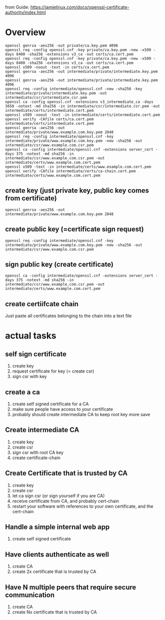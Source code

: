from Guide: https://jamielinux.com/docs/openssl-certificate-authority/index.html

# Overview
```
openssl genrsa -aes256 -out private/ca.key.pem 4096
openssl req -config openssl.cnf -key private/ca.key.pem -new -x509 -days 8400 -sha256 -extensions v3_ca -out certs/ca.cert.pem
openssl req -config openssl.cnf -key private/ca.key.pem -new -x509 -days 8400 -sha256 -extensions v3_ca -out certs/ca.cert.pem
openssl x509 -noout -text -in certs/ca.cert.pem
openssl genrsa -aes256 -out intermediate/private/intermediate.key.pem 4096
openssl genrsa -aes256 -out intermediate/private/intermediate.key.pem 4096
openssl req -config intermediate/openssl.cnf -new -sha256 -key intermediate/private/intermediate.key.pem -out intermediate/csr/intermediate.csr.pem
openssl ca -config openssl.cnf -extensions v3_intermediate_ca -days 3650 -notext -md sha256 -in intermediate/csr/intermediate.csr.pem -out intermediate/certs/intermediate.cert.pem
openssl x509 -noout -text -in intermediate/certs/intermediate.cert.pem 
openssl verify -CAfile certs/ca.cert.pem intermediate/certs/intermediate.cert.pem 
openssl genrsa -aes256 -out intermediate/private/www.example.com.key.pem 2048
openssl req -config intermediate/openssl.cnf -key intermediate/private/www.example.com.key.pem -new -sha256 -out intermediate/csr/www.example.com.csr.pem
openssl ca -config intermediate/openssl.cnf -extensions server_cert -days 375 -notext -md sha256 -in intermediate/csr/www.example.com.csr.pem -out intermediate/certs/www.example.com.cert.pem
openssl x509 -text -in intermediate/certs/www.example.com.cert.pem 
openssl verify -CAfile intermediate/certs/ca-chain.cert.pem intermediate/certs/www.example.com.cert.pem 
```


## create key (just private key, public key comes from certificate)

```
openssl genrsa -aes256 -out intermediate/private/www.example.com.key.pem 2048
```

## create public key (=certificate sign request)

```
openssl req -config intermediate/openssl.cnf -key intermediate/private/www.example.com.key.pem -new -sha256 -out intermediate/csr/www.example.com.csr.pem
```

## sign public key (create certificate)

```
openssl ca -config intermediate/openssl.cnf -extensions server_cert -days 375 -notext -md sha256 -in intermediate/csr/www.example.com.csr.pem -out intermediate/certs/www.example.com.cert.pem
```

## create certiifcate chain

Just paste all certificates belonging to the chain into a text file


# actual tasks

## self sign certificate

 1. create key
 2. request certificate for key (= create csr)
 3. sign csr with key

## create a ca

 1. create self signed certificate for a CA
 2. make sure people have access to your certificate
 3. probably should create intermediate CA to keep root key more save

## Create intermediate CA

 1. create key
 2. create csr
 3. sign csr with root CA key
 4. create certificate-chain

## Create Certificate that is trusted by CA

 1. create key
 2. create csr
 3. let ca sign csr (or sign yourself if you are CA)
 4. receive certificate from CA, and probably cert-chain
 5. restart your software with references to your own certificate, and the
    cert-chain

## Handle a simple internal web app

 1. create self signed certificate

## Have clients authenticate as well

 1. create CA
 2. create 2x certificate that is trusted by CA

## Have N multiple peers that require secure communication

 1. create CA
 2. create Nx certificate that is trusted by CA
